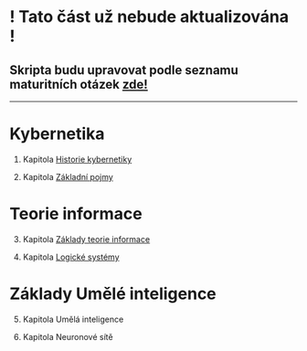 # ! Tato část už nebude aktualizována !

## Skripta budu upravovat podle seznamu maturitních otázek [zde!](./kybernetika/maturitni_otazky.md)

---

# Kybernetika

1. Kapitola [Historie kybernetiky](./Historie_a_definice.md) 

2. Kapitola [Základní pojmy](./Zakladni_pojmy_a_principy.md)

# Teorie informace

3. Kapitola [Základy teorie informace](./Teorie_informace.md)

4. Kapitola [Logické systémy](./Logicke_systemy.md)

# Základy Umělé inteligence

5. Kapitola Umělá inteligence

6. Kapitola Neuronové sítě

 
